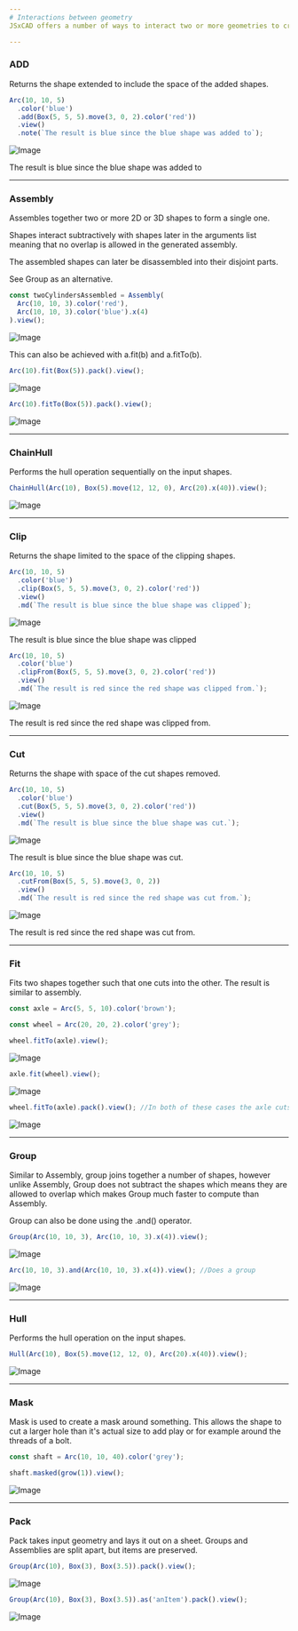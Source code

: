 ```yaml
---
# Interactions between geometry
JSxCAD offers a number of ways to interact two or more geometries to create new geometry. Most of these operations will work on both 2D and 3D geometry.

---
```

### ADD
Returns the shape extended to include the space of the added shapes.

```JavaScript
Arc(10, 10, 5)
  .color('blue')
  .add(Box(5, 5, 5).move(3, 0, 2).color('red'))
  .view()
  .note(`The result is blue since the blue shape was added to`);
```

![Image](interactions_between_geometry.md.$3.png)

The result is blue since the blue shape was added to

---
### Assembly
Assembles together two or more 2D or 3D shapes to form a single one.

Shapes interact subtractively with shapes later in the arguments list meaning that no overlap is allowed in the generated assembly.

The assembled shapes can later be disassembled into their disjoint parts.

See Group as an alternative.

```JavaScript
const twoCylindersAssembled = Assembly(
  Arc(10, 10, 3).color('red'),
  Arc(10, 10, 3).color('blue').x(4)
).view();
```

![Image](interactions_between_geometry.md.twoCylindersAssembled.png)

This can also be achieved with a.fit(b) and a.fitTo(b).

```JavaScript
Arc(10).fit(Box(5)).pack().view();
```

![Image](interactions_between_geometry.md.$6.png)

```JavaScript
Arc(10).fitTo(Box(5)).pack().view();
```

![Image](interactions_between_geometry.md.$7.png)

---
### ChainHull
Performs the hull operation sequentially on the input shapes.

```JavaScript
ChainHull(Arc(10), Box(5).move(12, 12, 0), Arc(20).x(40)).view();
```

![Image](interactions_between_geometry.md.$9.png)

---
### Clip
Returns the shape limited to the space of the clipping shapes.

```JavaScript
Arc(10, 10, 5)
  .color('blue')
  .clip(Box(5, 5, 5).move(3, 0, 2).color('red'))
  .view()
  .md(`The result is blue since the blue shape was clipped`);
```

![Image](interactions_between_geometry.md.$11.png)

The result is blue since the blue shape was clipped

```JavaScript
Arc(10, 10, 5)
  .color('blue')
  .clipFrom(Box(5, 5, 5).move(3, 0, 2).color('red'))
  .view()
  .md(`The result is red since the red shape was clipped from.`);
```

![Image](interactions_between_geometry.md.$12.png)

The result is red since the red shape was clipped from.

---
### Cut
Returns the shape with space of the cut shapes removed.

```JavaScript
Arc(10, 10, 5)
  .color('blue')
  .cut(Box(5, 5, 5).move(3, 0, 2).color('red'))
  .view()
  .md(`The result is blue since the blue shape was cut.`);
```

![Image](interactions_between_geometry.md.$14.png)

The result is blue since the blue shape was cut.

```JavaScript
Arc(10, 10, 5)
  .cutFrom(Box(5, 5, 5).move(3, 0, 2))
  .view()
  .md(`The result is red since the red shape was cut from.`);
```

![Image](interactions_between_geometry.md.$15.png)

The result is red since the red shape was cut from.

---
### Fit
Fits two shapes together such that one cuts into the other. The result is similar to assembly.

```JavaScript
const axle = Arc(5, 5, 10).color('brown');
```

```JavaScript
const wheel = Arc(20, 20, 2).color('grey');
```

```JavaScript
wheel.fitTo(axle).view();
```

![Image](interactions_between_geometry.md.$17.png)

```JavaScript
axle.fit(wheel).view();
```

![Image](interactions_between_geometry.md.$18.png)

```JavaScript
wheel.fitTo(axle).pack().view(); //In both of these cases the axle cuts the wheel.
```

![Image](interactions_between_geometry.md.$19.png)

---
### Group
Similar to Assembly, group joins together a number of shapes, however unlike Assembly, Group does not subtract the shapes which means they are allowed to overlap which makes Group much faster to compute than Assembly.

Group can also be done using the .and() operator.

```JavaScript
Group(Arc(10, 10, 3), Arc(10, 10, 3).x(4)).view();
```

![Image](interactions_between_geometry.md.$21.png)

```JavaScript
Arc(10, 10, 3).and(Arc(10, 10, 3).x(4)).view(); //Does a group
```

![Image](interactions_between_geometry.md.$22.png)

---
### Hull
Performs the hull operation on the input shapes.

```JavaScript
Hull(Arc(10), Box(5).move(12, 12, 0), Arc(20).x(40)).view();
```

![Image](interactions_between_geometry.md.$24.png)

---
### Mask
Mask is used to create a mask around something. This allows the shape to cut a larger hole than it's actual size to add play or for example around the threads of a bolt.

```JavaScript
const shaft = Arc(10, 10, 40).color('grey');
```

```JavaScript
shaft.masked(grow(1)).view();
```

![Image](interactions_between_geometry.md.$26.png)

---
### Pack
Pack takes input geometry and lays it out on a sheet. Groups and Assemblies are split apart, but items are preserved.

```JavaScript
Group(Arc(10), Box(3), Box(3.5)).pack().view();
```

![Image](interactions_between_geometry.md.$28.png)

```JavaScript
Group(Arc(10), Box(3), Box(3.5)).as('anItem').pack().view();
```

![Image](interactions_between_geometry.md.$29.png)
